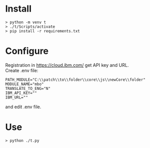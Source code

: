 # Install
```
> python -m venv t
> ./t/Scripts/activate  
> pip install -r requirements.txt
```

# Configure
Registration in https://cloud.ibm.com/ get API key and URL.  
Create .env file: 
```
PATH_MODULE="С:\\patch\\to\\folder\\core\\js\\newCore\\folder"
MODULE_NAME="mbo"
TRANSLATE_TO_ENG="N"
IBM_API_KEY=""
IBM_URL=""
```
and edit .env file. 

# Use
```
> python ./t.py
```
